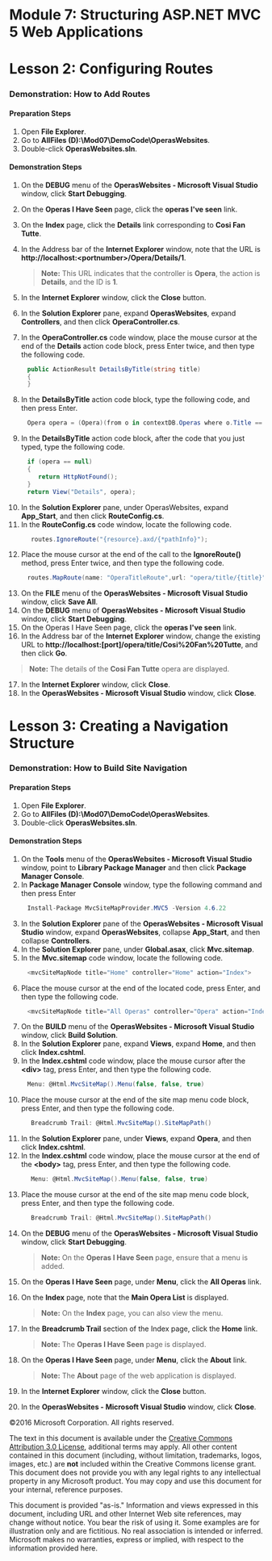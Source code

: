 ﻿# Module 7: Structuring ASP.NET MVC 5 Web Applications

# Lesson 2: Configuring Routes

### Demonstration: How to Add Routes

#### Preparation Steps

1. Open **File Explorer**.
2. Go to **AllFiles (D):\Mod07\DemoCode\OperasWebsites**.
3. Double-click **OperasWebsites.sln**.

#### Demonstration Steps

1. On the **DEBUG** menu of the **OperasWebsites - Microsoft Visual Studio** window, click **Start Debugging**.
2. On the **Operas I Have Seen** page, click the **operas I&#39;ve seen** link.
3. On the **Index** page, click the **Details** link corresponding to **Cosi Fan Tutte**.
4. In the Address bar of the **Internet Explorer** window, note that the URL is **http://localhost:&lt;portnumber&gt;/Opera/Details/1**.

   >**Note:** This URL indicates that the controller is **Opera**, the action is **Details**, and the ID is **1**.

5. In the **Internet Explorer** window, click the **Close** button.
6. In the **Solution Explorer** pane, expand **OperasWebsites**, expand **Controllers**, and then click **OperaController.cs**.
7. In the **OperaController.cs** code window, place the mouse cursor at the end of the **Details** action code block, press Enter twice, and then type the following code.

  ```cs
       public ActionResult DetailsByTitle(string title)
       {
       }
```
8. In the **DetailsByTitle** action code block, type the following code, and then press Enter.

  ```cs
       Opera opera = (Opera)(from o in contextDB.Operas where o.Title == title select o).FirstOrDefault();      
```
9. In the **DetailsByTitle** action code block, after the code that you just typed, type the following code.

  ```cs
       if (opera == null)
       {
          return HttpNotFound();
       }
       return View("Details", opera);
```
10. In the **Solution Explorer** pane, under OperasWebsites, expand **App_Start**, and then click **RouteConfig.cs**.
11. In the **RouteConfig.cs** code window, locate the following code.

  ```cs
        routes.IgnoreRoute("{resource}.axd/{*pathInfo}");
```
12. Place the mouse cursor at the end of the call to the **IgnoreRoute()** method, press Enter twice, and then type the following code.

  ```cs
       routes.MapRoute(name: "OperaTitleRoute",url: "opera/title/{title}",defaults: new { controller = "Opera", action ="DetailsByTitle" });     
```
13. On the **FILE** menu of the **OperasWebsites - Microsoft Visual Studio** window, click **Save All**.
14. On the **DEBUG** menu of **OperasWebsites - Microsoft Visual Studio** window, click **Start Debugging**.
15. On the Operas I Have Seen page, click the **operas I&#39;ve seen** link.
16. In the Address bar of the **Internet Explorer** window, change the existing URL to **http://localhost:[port]/opera/title/Cosi%20Fan%20Tutte**, and then click **Go**.

   >**Note:** The details of the **Cosi Fan Tutte** opera are displayed.

17. In the **Internet Explorer** window, click **Close**.
18. In the **OperasWebsites - Microsoft Visual Studio** window, click **Close**.

# Lesson 3: Creating a Navigation Structure

### Demonstration: How to Build Site Navigation

#### Preparation Steps

1. Open **File Explorer**.
2. Go to **AllFiles (D):\Mod07\DemoCode\OperasWebsites**.
3. Double-click **OperasWebsites.sln**.

#### Demonstration Steps

1. On the **Tools** menu of the **OperasWebsites - Microsoft Visual Studio** window, point to **Library Package Manager** and then click **Package Manager Console**.
2. In **Package Manager Console** window, type the following command and then press Enter

  ```cs
       Install-Package MvcSiteMapProvider.MVC5 -Version 4.6.22
```
3. In the **Solution Explorer** pane of the **OperasWebsites - Microsoft Visual Studio** window, expand **OperasWebsites**, collapse **App_Start**, and then collapse **Controllers**.
4. In the **Solution Explorer** pane, under **Global.asax**, click **Mvc.sitemap**.
5. In the **Mvc.sitemap** code window, locate the following code.

  ```cs
       <mvcSiteMapNode title="Home" controller="Home" action="Index">
```
6. Place the mouse cursor at the end of the located code, press Enter, and then type the following code.

  ```cs
       <mvcSiteMapNode title="All Operas" controller="Opera" action="Index" key="AllOperas" />
```
7. On the **BUILD** menu of the **OperasWebsites - Microsoft Visual Studio** window, click **Build Solution**.
8. In the **Solution Explorer** pane, expand **Views**, expand **Home**, and then click **Index.cshtml**.
9. In the **Index.cshtml** code window, place the mouse cursor after the **&lt;div&gt;** tag, press Enter, and then type the following code.

  ```cs
       Menu: @Html.MvcSiteMap().Menu(false, false, true)
```
10. Place the mouse cursor at the end of the site map menu code block, press Enter, and then type the following code.

  ```cs
        Breadcrumb Trail: @Html.MvcSiteMap().SiteMapPath()
```
11. In the **Solution Explorer** pane, under **Views**, expand **Opera**, and then click **Index.cshtml**.
12. In the **Index.cshtml** code window, place the mouse cursor at the end of the **&lt;body&gt;** tag, press Enter, and then type the following code.

  ```cs
        Menu: @Html.MvcSiteMap().Menu(false, false, true)
```
13. Place the mouse cursor at the end of the site map menu code block, press Enter, and then type the following code.

  ```cs
        Breadcrumb Trail: @Html.MvcSiteMap().SiteMapPath()
```
14. On the **DEBUG** menu of the **OperasWebsites - Microsoft Visual Studio** window, click **Start Debugging**.

    >**Note:** On the **Operas I Have Seen** page, ensure that a menu is added.

15. On the **Operas I Have Seen** page, under **Menu**, click the **All Operas** link.
16. On the **Index** page, note that the **Main Opera List** is displayed.

    >**Note:** On the **Index** page, you can also view the menu.

17. In the **Breadcrumb Trail** section of the Index page, click the **Home** link.

    >**Note:** The **Operas I Have Seen** page is displayed.

18. On the **Operas I Have Seen** page, under **Menu**, click the **About** link.

    >**Note:** The **About** page of the web application is displayed.

19. In the **Internet Explorer** window, click the **Close** button.
20. In the **OperasWebsites - Microsoft Visual Studio** window, click **Close**.

©2016 Microsoft Corporation. All rights reserved.

The text in this document is available under the  [Creative Commons Attribution 3.0 License](https://creativecommons.org/licenses/by/3.0/legalcode), additional terms may apply. All other content contained in this document (including, without limitation, trademarks, logos, images, etc.) are  **not**  included within the Creative Commons license grant. This document does not provide you with any legal rights to any intellectual property in any Microsoft product. You may copy and use this document for your internal, reference purposes.

This document is provided &quot;as-is.&quot; Information and views expressed in this document, including URL and other Internet Web site references, may change without notice. You bear the risk of using it. Some examples are for illustration only and are fictitious. No real association is intended or inferred. Microsoft makes no warranties, express or implied, with respect to the information provided here.

